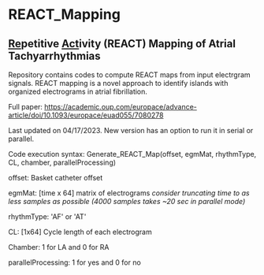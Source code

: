 # REACT_Mapping
## <ins>Re</ins>petitive <ins>Act</ins>ivity (REACT) Mapping of Atrial Tachyarrhythmias
Repository contains codes to compute REACT maps from input electrgram signals. REACT mapping is a novel approach to identify islands with organized electrograms in atrial fibrillation.

Full paper: https://academic.oup.com/europace/advance-article/doi/10.1093/europace/euad055/7080278 

Last updated on 04/17/2023. New version has an option to run it in serial or parallel.

Code execution syntax: Generate_REACT_Map(offset, egmMat, rhythmType, CL, chamber, parallelProcessing)

offset: Basket catheter offset

egmMat: [time x 64] matrix of electrograms *consider truncating time to as less samples as possible (4000 samples takes ~20 sec in parallel mode)*

rhythmType: 'AF' or 'AT'

CL: [1x64] Cycle length of each electrogram

Chamber: 1 for LA and 0 for RA

parallelProcessing: 1 for yes and 0 for no
